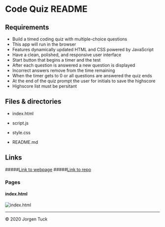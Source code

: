 # Code Quiz README


## Requirements
* Build a timed coding quiz with multiple-choice questions
* This app will run in the browser
* Features dynamically updated HTML and CSS powered by JavaScript
* Have a clean, polished, and responsive user interface
* Start button that begins a timer and the test
* After each question is answered a new question is displayed
* Incorrect answers remove from the time remaining
* When the timer gets to 0 or all questions are answered the quiz ends
* At the end of the quiz prompt the user for initials to save the highscore
* Highscore list must be persitant

## Files & directories

* index&#46;html

* script&#46;js

* style&#46;css

* README&#46;md


## Links

#####[Link to webpage](https://jamesjtuckbc.github.io/Tuck-CodeQuiz/)
#####[Link to repo](https://github.com/jamesjtuckbc/Tuck-CodeQuiz)
### Pages

#### index.html
![index.html]()

- - -

© 2020 Jorgen Tuck
